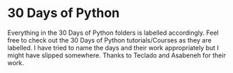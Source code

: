 # 30 Days of Python
Everything in the 30 Days of Python folders is labelled accordingly. 
Feel free to check out the 30 Days of Python tutorials/Courses as they are labelled.
I have tried to name the days and their work appropriately but I might have slipped somewhere.
Thanks to Teclado and Asabeneh for their work. 
